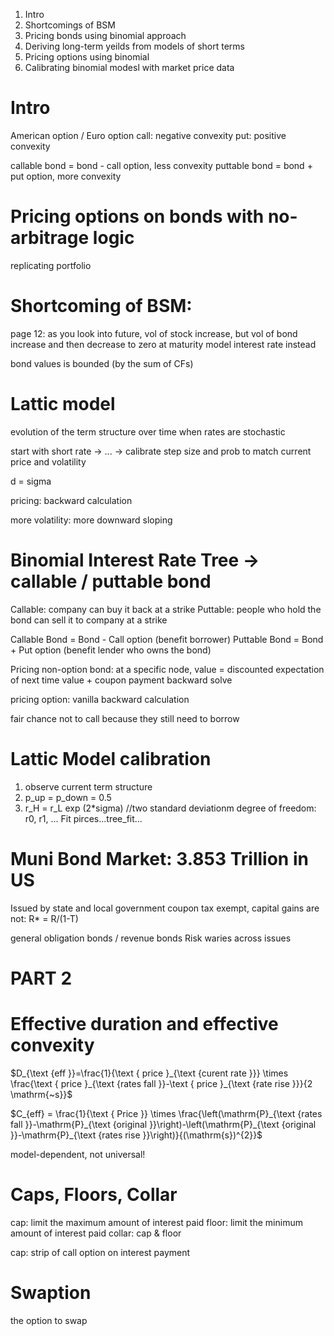 1. Intro
2. Shortcomings of BSM
3. Pricing bonds using binomial approach
4. Deriving long-term yeilds from models of short terms
5. Pricing options using binomial
6. Calibrating binomial modesl with market price data

# Intro
American option / Euro option
call: negative convexity
put:  positive convexity

callable bond = bond - call option, less convexity
puttable bond = bond + put option, more convexity

# Pricing options on bonds with no-arbitrage logic
replicating portfolio

# Shortcoming of BSM:
page 12: as you look into future, vol of stock increase, but vol of bond increase and then decrease to zero at maturity
model interest rate instead

bond values is bounded (by the sum of CFs)

# Lattic model
evolution of the term structure over time when rates are stochastic

start with short rate -> ... -> calibrate step size and prob to match current price and volatility

d = sigma

pricing: backward calculation

more volatility: more downward sloping

# Binomial Interest Rate Tree -> callable / puttable bond
Callable: company can buy it back at a strike
Puttable: people who hold the bond can sell it to company at a strike


Callable Bond = Bond - Call option (benefit borrower)
Puttable Bond = Bond + Put option (benefit lender who owns the bond)

Pricing non-option bond:
at a specific node, value = discounted expectation of next time value + coupon payment
backward solve

pricing option: 
vanilla backward calculation

fair chance not to call because they still need to borrow

# Lattic Model calibration
1. observe current term structure
2. p_up = p_down = 0.5
3. r_H = r_L exp (2*sigma)        //two standard deviationm
degree of freedom: r0, r1, ...
Fit pirces...tree_fit...

# Muni Bond Market: 3.853 Trillion in US
Issued by state and local government 
coupon tax exempt, capital gains are not: R* = R/(1-T)

general obligation bonds / revenue bonds
Risk waries across issues


# PART 2
# Effective duration and effective convexity
$D_{\text {eff }}=\frac{1}{\text { price }_{\text {curent rate }}} \times \frac{\text { price }_{\text {rates fall }}-\text { price }_{\text {rate rise }}}{2 \mathrm{~s}}$

$C_{eff} = \frac{1}{\text { Price }} \times \frac{\left(\mathrm{P}_{\text {rates fall }}-\mathrm{P}_{\text {original }}\right)-\left(\mathrm{P}_{\text {original }}-\mathrm{P}_{\text {rates rise }}\right)}{(\mathrm{s})^{2}}$


model-dependent, not universal!

# Caps, Floors, Collar
cap: limit the maximum amount of interest paid
floor: limit the minimum amount of interest paid
collar: cap & floor

cap: strip of call option on interest payment

# Swaption
the option to swap